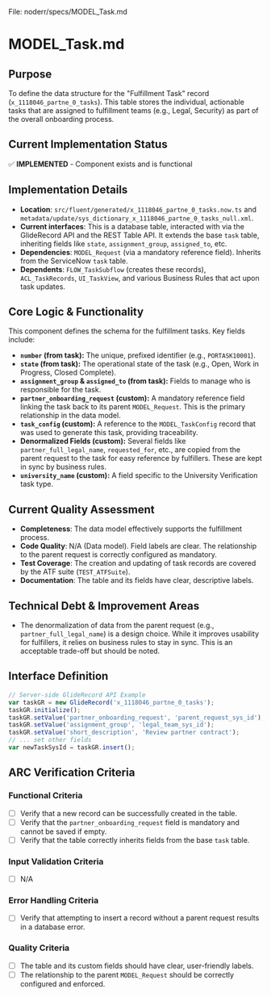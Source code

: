 File: noderr/specs/MODEL_Task.md

# MODEL_Task.md

## Purpose
To define the data structure for the "Fulfillment Task" record (`x_1118046_partne_0_tasks`). This table stores the individual, actionable tasks that are assigned to fulfillment teams (e.g., Legal, Security) as part of the overall onboarding process.

## Current Implementation Status
✅ **IMPLEMENTED** - Component exists and is functional

## Implementation Details
- **Location**: `src/fluent/generated/x_1118046_partne_0_tasks.now.ts` and `metadata/update/sys_dictionary_x_1118046_partne_0_tasks_null.xml`.
- **Current interfaces**: This is a database table, interacted with via the GlideRecord API and the REST Table API. It extends the base `task` table, inheriting fields like `state`, `assignment_group`, `assigned_to`, etc.
- **Dependencies**: `MODEL_Request` (via a mandatory reference field). Inherits from the ServiceNow `task` table.
- **Dependents**: `FLOW_TaskSubflow` (creates these records), `ACL_TaskRecords`, `UI_TaskView`, and various Business Rules that act upon task updates.

## Core Logic & Functionality
This component defines the schema for the fulfillment tasks. Key fields include:
-   **`number` (from task):** The unique, prefixed identifier (e.g., `PORTASK10001`).
-   **`state` (from task):** The operational state of the task (e.g., Open, Work in Progress, Closed Complete).
-   **`assignment_group` & `assigned_to` (from task):** Fields to manage who is responsible for the task.
-   **`partner_onboarding_request` (custom):** A mandatory reference field linking the task back to its parent `MODEL_Request`. This is the primary relationship in the data model.
-   **`task_config` (custom):** A reference to the `MODEL_TaskConfig` record that was used to generate this task, providing traceability.
-   **Denormalized Fields (custom):** Several fields like `partner_full_legal_name`, `requested_for`, etc., are copied from the parent request to the task for easy reference by fulfillers. These are kept in sync by business rules.
-   **`university_name` (custom):** A field specific to the University Verification task type.

## Current Quality Assessment
- **Completeness**: The data model effectively supports the fulfillment process.
- **Code Quality**: N/A (Data model). Field labels are clear. The relationship to the parent request is correctly configured as mandatory.
- **Test Coverage**: The creation and updating of task records are covered by the ATF suite (`TEST_ATFSuite`).
- **Documentation**: The table and its fields have clear, descriptive labels.

## Technical Debt & Improvement Areas
- The denormalization of data from the parent request (e.g., `partner_full_legal_name`) is a design choice. While it improves usability for fulfillers, it relies on business rules to stay in sync. This is an acceptable trade-off but should be noted.

## Interface Definition
```javascript
// Server-side GlideRecord API Example
var taskGR = new GlideRecord('x_1118046_partne_0_tasks');
taskGR.initialize();
taskGR.setValue('partner_onboarding_request', 'parent_request_sys_id');
taskGR.setValue('assignment_group', 'legal_team_sys_id');
taskGR.setValue('short_description', 'Review partner contract');
// ... set other fields
var newTaskSysId = taskGR.insert();
```

## ARC Verification Criteria

### Functional Criteria
- [ ] Verify that a new record can be successfully created in the table.
- [ ] Verify that the `partner_onboarding_request` field is mandatory and cannot be saved if empty.
- [ ] Verify that the table correctly inherits fields from the base `task` table.

### Input Validation Criteria  
- [ ] N/A

### Error Handling Criteria
- [ ] Verify that attempting to insert a record without a parent request results in a database error.

### Quality Criteria
- [ ] The table and its custom fields should have clear, user-friendly labels.
- [ ] The relationship to the parent `MODEL_Request` should be correctly configured and enforced.